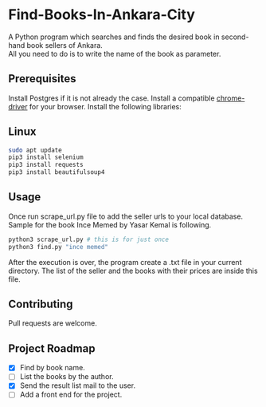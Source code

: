 # Find-Books-In-Ankara-City
A Python program which searches and finds the desired book in second-hand book sellers of Ankara.<br>
All you need to do is to write the name of the book as parameter.
## Prerequisites
Install Postgres if it is not already the case.
Install a compatible [chrome-driver](https://developer.chrome.com/docs/chromedriver/downloads) for your browser.
Install the following libraries:
## Linux
```bash
sudo apt update
pip3 install selenium
pip3 install requests 
pip3 install beautifulsoup4
```
## Usage
Once run scrape_url.py file to add the seller urls to your local database.<br>
Sample for the book Ince Memed by Yasar Kemal is following.
```bash
python3 scrape_url.py # this is for just once
python3 find.py "ince memed"
```
After the execution is over, the program create a .txt file in your current directory.
The list of the seller and the books with their prices are inside this file.
## Contributing
Pull requests are welcome.

## Project Roadmap
 * [x] Find by book name.
 * [ ] List the books by the author.
 * [x] Send the result list mail to the user.
 * [ ] Add a front end for the project.
